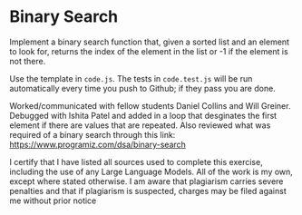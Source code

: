 # Binary Search

Implement a binary search function that, given a sorted list and an element to
look for, returns the index of the element in the list or -1 if the element is
not there.

Use the template in `code.js`. The tests in `code.test.js` will be run
automatically every time you push to Github; if they pass you are done.

Worked/communicated with fellow students Daniel Collins and Will Greiner. Debugged with Ishita Patel and added in a loop that desginates the first element if there are values that are repeated. Also reviewed what was required of a binary search through this link: https://www.programiz.com/dsa/binary-search


I certify that I have listed all sources used to complete this exercise, including the use
of any Large Language Models. All of the work is my own, except where stated
otherwise. I am aware that plagiarism carries severe penalties and that if plagiarism is
suspected, charges may be filed against me without prior notice
